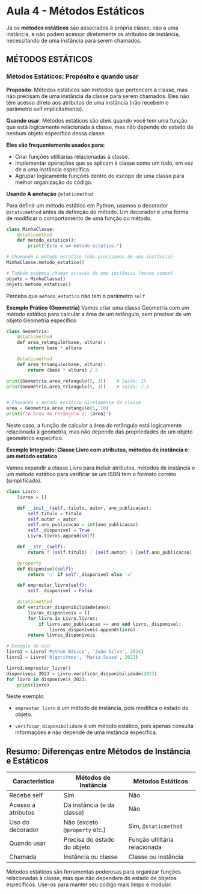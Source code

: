 # Aula 4 - Métodos Estáticos

Já os **métodos estáticos** são associados à própria classe, não a uma instância, e não podem acessar diretamente os atributos de instância, necessitando de uma instância para serem chamados.

## MÉTODOS ESTÁTICOS

### Métodos Estáticos: Propósito e quando usar
**Propósito**: Métodos estáticos são métodos que pertencem à classe, mas não precisam de uma instância da classe para serem chamados. Eles não têm acesso direto aos atributos de uma instância (não recebem o parâmetro self implicitamente).

**Quando usar**: Métodos estáticos são úteis quando você tem uma função que está logicamente relacionada à classe, mas não depende do estado de nenhum objeto específico dessa classe. 

**Eles são frequentemente usados para:**
- Criar funções utilitárias relacionadas à classe.
- Implementar operações que se aplicam à classe como um todo, em vez de a uma instância específica.
- Agrupar logicamente funções dentro do escopo de uma classe para melhor organização do código.

**Usando A anotação** ```@staticmethod```

Para definir um método estático em Python, usamos o decorador ```@staticmethod``` antes da definição do método. Um decorador é uma forma de modificar o comportamento de uma função ou método.

```python
class MinhaClasse:
    @staticmethod
    def metodo_estatico():
        print("Este é um método estático.")

# Chamando o método estático (não precisamos de uma instância)
MinhaClasse.metodo_estatico()

# Também podemos chamar através de uma instância (menos comum)
objeto = MinhaClasse()
objeto.metodo_estatico()
```
Perceba que ```metodo_estatico``` não tem o parâmetro ``self``

**Exemplo Prático (Geometria)**
Vamos criar uma classe Geometria com um método estático para calcular a área de um retângulo, sem precisar de um objeto Geometria específico

```python
class Geometria:
    @staticmethod
    def area_retangulo(base, altura):
        return base * altura

    @staticmethod
    def area_triangulo(base, altura):
        return (base * altura) / 2

print(Geometria.area_retangulo(5, 3))    # Saída: 15
print(Geometria.area_triangulo(5, 3))    # Saída: 7.5


# Chamando o método estático diretamente da classe
area = Geometria.area_retangulo(5, 10)
print(f"A área do retângulo é: {area}")
```
Neste caso, a função de calcular a área do retângulo está logicamente relacionada à geometria, mas não depende das propriedades de um objeto geométrico específico.

**Exemplo Integrado: Classe Livro com atributos, métodos de instância e um método estático**

Vamos expandir a classe Livro para incluir atributos, métodos de instância e um método estático para verificar se um ISBN tem o formato correto (simplificado).

```python
class Livro:
    livros = []

    def __init__(self, titulo, autor, ano_publicacao):
        self.titulo = titulo
        self.autor = autor
        self.ano_publicacao = int(ano_publicacao)
        self._disponivel = True
        Livro.livros.append(self)

    def __str__(self):
        return f'{self.titulo} | {self.autor} | {self.ano_publicacao} | {self.disponivel}'

    @property
    def disponivel(self):
        return '☐' if self._disponivel else '☒'

    def emprestar_livro(self):
        self._disponivel = False

    @staticmethod
    def verificar_disponibilidade(ano):
        livros_disponiveis = []
        for livro in Livro.livros:
            if livro.ano_publicacao == ano and livro._disponivel:
                livros_disponiveis.append(livro)
        return livros_disponiveis

# Exemplo de uso:
livro1 = Livro('Python Básico', 'João Silva', 2024)
livro2 = Livro('Algoritmos', 'Maria Souza', 2023)

livro1.emprestar_livro()
disponiveis_2023 = Livro.verificar_disponibilidade(2023)
for livro in disponiveis_2023:
    print(livro)
```
Neste exemplo:

- ``emprestar_livro`` é um método de instância, pois modifica o estado do objeto.

- ``verificar_disponibilidade`` é um método estático, pois apenas consulta informações e não depende de uma instância específica.

## Resumo: Diferenças entre Métodos de Instância e Estáticos

| Característica | Métodos de Instância | Métodos Estáticos |
| --- | --- | --- |
| Recebe self | Sim | Não |
| Acesso a atributos | Da instância (e da classe) | Não |
| Uso do decorador | Não (exceto ``@property`` etc.) | Sim, ``@staticmethod`` |
| Quando usar | Precisa do estado do objeto | Função utilitária relacionada |
| Chamada | Instância ou classe | Classe ou instância |

Métodos estáticos são ferramentas poderosas para organizar funções relacionadas à classe, mas que não dependem do estado de objetos específicos. Use-os para manter seu código mais limpo e modular.

